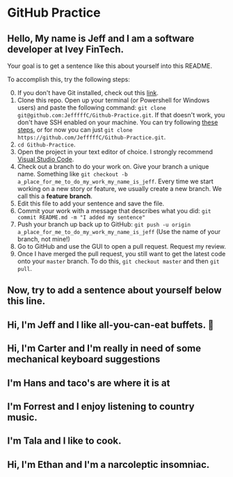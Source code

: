 # GitHub Practice

## Hello, My name is Jeff and I am a software developer at Ivey FinTech.

Your goal is to get a sentence like this about yourself into this README.

To accomplish this, try the following steps:

0. If you don't have Git installed, check out this [link](https://git-scm.com/book/en/v2/Getting-Started-Installing-Git).
1. Clone this repo. Open up your terminal (or Powershell for Windows users) and paste the following command: `git clone git@github.com:JefffffC/Github-Practice.git`. If that doesn't work, you don't have SSH enabled on your machine. You can try following [these steps](https://help.github.com/en/github/authenticating-to-github/connecting-to-github-with-ssh), or for now you can just `git clone https://github.com/JefffffC/Github-Practice.git`.
2. `cd Github-Practice`.
3. Open the project in your text editor of choice. I strongly recommend [Visual Studio Code](https://code.visualstudio.com/).
4. Check out a branch to do your work on. Give your branch a unique name. Something like `git checkout -b a_place_for_me_to_do_my_work_my_name_is_jeff`. Every time we start working on a new story or feature, we usually create a new branch. We call this a **feature** **branch**.
5. Edit this file to add your sentence and save the file.
6. Commit your work with a message that describes what you did: `git commit README.md -m "I added my sentence"`
7. Push your branch up back up to GitHub: `git push -u origin a_place_for_me_to_do_my_work_my_name_is_jeff` (Use the name of your branch, not mine!)
8. Go to GitHub and use the GUI to open a pull request. Request my review.
9. Once I have merged the pull request, you still want to get the latest code onto your `master` branch. To do this, `git checkout master` and then `git pull`.

## Now, try to add a sentence about yourself below this line.

## Hi, I'm Jeff and I like all-you-can-eat buffets. 🍣

## Hi, I'm Carter and I'm really in need of some mechanical keyboard suggestions

## I'm Hans and taco's are where it is at

## I'm Forrest and I enjoy listening to country music.

## I'm Tala and I like to cook.

## Hi, I'm Ethan and I'm a narcoleptic insomniac.

